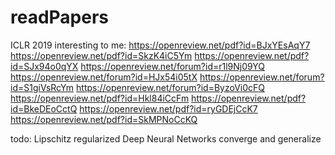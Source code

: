 # readPapers
ICLR 2019
interesting to me: 
https://openreview.net/pdf?id=BJxYEsAqY7
https://openreview.net/pdf?id=SkzK4iC5Ym
https://openreview.net/pdf?id=SJx94o0qYX
https://openreview.net/forum?id=r1l9Nj09YQ
https://openreview.net/forum?id=HJx54i05tX
https://openreview.net/forum?id=S1giVsRcYm
https://openreview.net/forum?id=ByzoVi0cFQ
https://openreview.net/pdf?id=Hkl84iCcFm
https://openreview.net/pdf?id=BkeDEoCctQ
https://openreview.net/pdf?id=ryGDEjCcK7
https://openreview.net/pdf?id=SkMPNoCcKQ


todo: Lipschitz regularized Deep Neural Networks converge and generalize 
